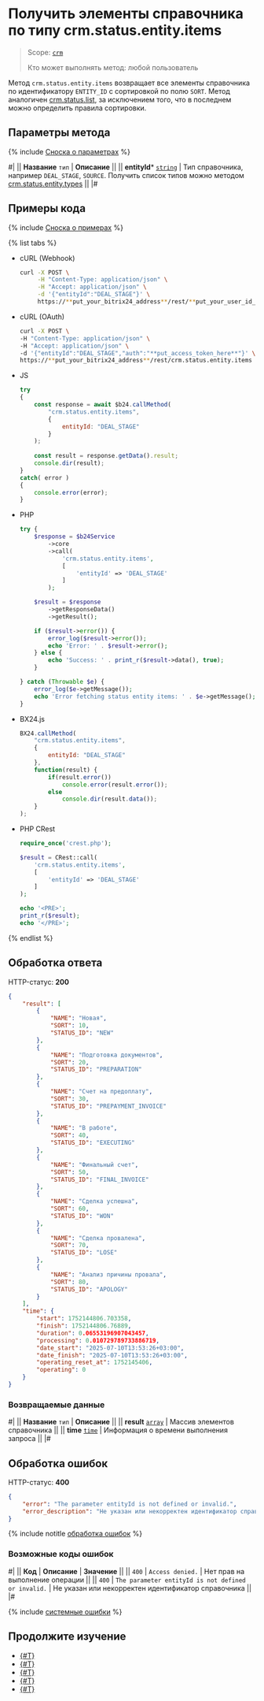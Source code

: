 # Получить элементы справочника по типу crm.status.entity.items

> Scope: [`crm`](../../scopes/permissions.md)
>
> Кто может выполнять метод: любой пользователь

Метод `crm.status.entity.items` возвращает все элементы справочника по  идентификатору `ENTITY_ID` с сортировкой по полю `SORT`. 
Метод аналогичен [crm.status.list](crm-status-list.md), за исключением того, что в последнем можно определить правила сортировки.

## Параметры метода

{% include [Сноска о параметрах](../../../_includes/required.md) %}

#|
|| **Название**
`тип` | **Описание** ||
|| **entityId*** 
[`string`](../../data-types.md) | Тип справочника, например `DEAL_STAGE`, `SOURCE`. Получить список типов можно методом [crm.status.entity.types](./crm-status-entity-types.md) ||
|#

## Примеры кода

{% include [Сноска о примерах](../../../_includes/examples.md) %}

{% list tabs %}

- cURL (Webhook)

    ```bash
    curl -X POST \
         -H "Content-Type: application/json" \
         -H "Accept: application/json" \
         -d '{"entityId":"DEAL_STAGE"}' \
         https://**put_your_bitrix24_address**/rest/**put_your_user_id_here**/**put_your_webbhook_here**/crm.status.entity.items
    ```

- cURL (OAuth)

    ```bash
    curl -X POST \
    -H "Content-Type: application/json" \
    -H "Accept: application/json" \
    -d '{"entityId":"DEAL_STAGE","auth":"**put_access_token_here**"}' \
    https://**put_your_bitrix24_address**/rest/crm.status.entity.items
    ```

- JS


    ```js
    try
    {
    	const response = await $b24.callMethod(
    		"crm.status.entity.items",
    		{
    			entityId: "DEAL_STAGE"
    		}
    	);
    	
    	const result = response.getData().result;
    	console.dir(result);
    }
    catch( error )
    {
    	console.error(error);
    }
    ```

- PHP


    ```php
    try {
        $response = $b24Service
            ->core
            ->call(
                'crm.status.entity.items',
                [
                    'entityId' => 'DEAL_STAGE'
                ]
            );
    
        $result = $response
            ->getResponseData()
            ->getResult();
    
        if ($result->error()) {
            error_log($result->error());
            echo 'Error: ' . $result->error();
        } else {
            echo 'Success: ' . print_r($result->data(), true);
        }
    
    } catch (Throwable $e) {
        error_log($e->getMessage());
        echo 'Error fetching status entity items: ' . $e->getMessage();
    }
    ```

- BX24.js

    ```js
    BX24.callMethod(
        "crm.status.entity.items",
        {
            entityId: "DEAL_STAGE"
        },
        function(result) {
            if(result.error())
                console.error(result.error());
            else
                console.dir(result.data());
        }
    );
    ```

- PHP CRest

    ```php
    require_once('crest.php');

    $result = CRest::call(
        'crm.status.entity.items',
        [
            'entityId' => 'DEAL_STAGE'
        ]
    );

    echo '<PRE>';
    print_r($result);
    echo '</PRE>';
    ```

{% endlist %}

## Обработка ответа

HTTP-статус: **200**

```json
{
    "result": [
        {
            "NAME": "Новая",
            "SORT": 10,
            "STATUS_ID": "NEW"
        },
        {
            "NAME": "Подготовка документов",
            "SORT": 20,
            "STATUS_ID": "PREPARATION"
        },
        {
            "NAME": "Cчет на предоплату",
            "SORT": 30,
            "STATUS_ID": "PREPAYMENT_INVOICE"
        },
        {
            "NAME": "В работе",
            "SORT": 40,
            "STATUS_ID": "EXECUTING"
        },
        {
            "NAME": "Финальный счет",
            "SORT": 50,
            "STATUS_ID": "FINAL_INVOICE"
        },
        {
            "NAME": "Сделка успешна",
            "SORT": 60,
            "STATUS_ID": "WON"
        },
        {
            "NAME": "Сделка провалена",
            "SORT": 70,
            "STATUS_ID": "LOSE"
        },
        {
            "NAME": "Анализ причины провала",
            "SORT": 80,
            "STATUS_ID": "APOLOGY"
        }
    ],
    "time": {
        "start": 1752144806.703358,
        "finish": 1752144806.76889,
        "duration": 0.06553196907043457,
        "processing": 0.010729789733886719,
        "date_start": "2025-07-10T13:53:26+03:00",
        "date_finish": "2025-07-10T13:53:26+03:00",
        "operating_reset_at": 1752145406,
        "operating": 0
    }
}
```

### Возвращаемые данные

#|
|| **Название**
`тип` | **Описание** ||
|| **result**
[`array`](../../data-types.md) | Массив элементов справочника ||
|| **time**
[`time`](../../data-types.md#time) | Информация о времени выполнения запроса ||
|#

## Обработка ошибок

HTTP-статус: **400**

```json
{
    "error": "The parameter entityId is not defined or invalid.",
    "error_description": "Не указан или некорректен идентификатор справочника."
}
```

{% include notitle [обработка ошибок](../../../_includes/error-info.md) %}

### Возможные коды ошибок

#|
|| **Код** | **Описание** | **Значение** ||
|| `400`     | `Access denied.` | Нет прав на выполнение операции ||
|| `400`     | `The parameter entityId is not defined or invalid.` | Не указан или некорректен идентификатор справочника ||
|#

{% include [системные ошибки](../../../_includes/system-errors.md) %}

## Продолжите изучение

- [{#T}](./crm-status-fields.md)
- [{#T}](./crm-status-list.md)
- [{#T}](./crm-status-add.md)
- [{#T}](./crm-status-update.md)
- [{#T}](./crm-status-delete.md) 
